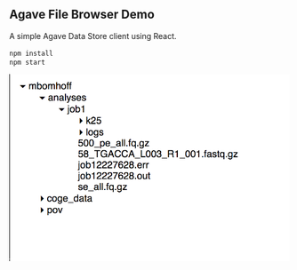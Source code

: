 Agave File Browser Demo
-----------------------

A simple Agave Data Store client using React.

```
npm install
npm start
```

![Screenshot](https://raw.githubusercontent.com/mbomhoff/agave-file-browser-demo/master/React/screenshot.png)
